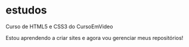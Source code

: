 # estudos
 Curso de HTML5 e CSS3 do CursoEmVideo

Estou aprendendo a criar sites e agora vou gerenciar meus repositórios!
